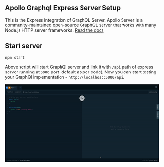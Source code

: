 ## Apollo Graphql Express Server Setup

This is the Express integration of GraphQL Server. Apollo Server is a community-maintained open-source GraphQL server that works with many Node.js HTTP server frameworks. [Read the docs](https://www.apollographql.com/docs/apollo-server/)

## Start server
```shell
npm start
```

Above script will start GraphQl server and link it with `/api` path of express server running at `5000` port (default as per code).
Now you can start testing your GraphQl implementation - `http://localhost:5000/api`.

![Demo](public/demo.gif)
